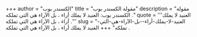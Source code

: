 +++
author = "الكسندر بوب"
title = "مقولة الكسندر بوب"
description = "مقولة الكسندر بوب: العنيد لا يملك أراء ، بل الآراء هي التي تملكه ."
quote = '''العنيد لا يملك أراء ، بل الآراء هي التي تملكه .'''
slug = "العنيد-لا-يملك-أراء--بل-الآراء-هي-التي-تملكه"
+++
العنيد لا يملك أراء ، بل الآراء هي التي تملكه .
